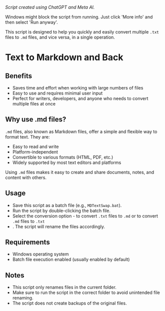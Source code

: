 *Script created using ChatGPT and Meta AI.*

Windows might block the script from running. Just click 'More info' and then select 'Run anyway'.

This script is designed to help you quickly and easily convert multiple `.txt` files to `.md` files, and vice versa, in a single operation.

# Text to Markdown and Back

## Benefits
- Saves time and effort when working with large numbers of files
- Easy to use and requires minimal user input
- Perfect for writers, developers, and anyone who needs to convert multiple files at once

## Why use .md files?
`.md` files, also known as Markdown files, offer a simple and flexible way to format text. They are:

- Easy to read and write
- Platform-independent
- Convertible to various formats (HTML, PDF, etc.)
- Widely supported by most text editors and platforms

Using `.md` files makes it easy to create and share documents, notes, and content with others.

## Usage
- Save this script as a batch file (e.g., `MDTextSwap.bat`).
- Run the script by double-clicking the batch file.
- Select the conversion option - to convert `.txt` files to `.md` or to convert `.md` files to `.txt`
- . The script will rename the files accordingly.

## Requirements
- Windows operating system
- Batch file execution enabled (usually enabled by default)
## Notes
- This script only renames files in the current folder.
- Make sure to run the script in the correct folder to avoid unintended file renaming.
- The script does not create backups of the original files.
